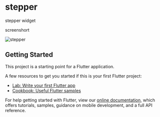 # stepper

stepper widget

screenshort 

![stepper](https://user-images.githubusercontent.com/19724239/144734461-26a5baad-67f8-46c6-8fcd-63f6df1b76d0.PNG)

## Getting Started

This project is a starting point for a Flutter application.

A few resources to get you started if this is your first Flutter project:

- [Lab: Write your first Flutter app](https://flutter.dev/docs/get-started/codelab)
- [Cookbook: Useful Flutter samples](https://flutter.dev/docs/cookbook)

For help getting started with Flutter, view our
[online documentation](https://flutter.dev/docs), which offers tutorials,
samples, guidance on mobile development, and a full API reference.

